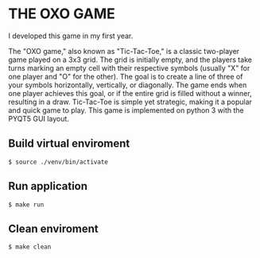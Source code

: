 # THE OXO GAME 

I developed this game in my first year.

The "OXO game," also known as "Tic-Tac-Toe," is a classic two-player game played on a 3x3 grid. The grid is initially empty, and the players take turns marking an empty cell with their respective symbols (usually "X" for one player and "O" for the other). The goal is to create a line of three of your symbols horizontally, vertically, or diagonally. The game ends when one player achieves this goal, or if the entire grid is filled without a winner, resulting in a draw. Tic-Tac-Toe is simple yet strategic, making it a popular and quick game to play. This game is implemented on python 3 with the PYQT5 GUI layout.

## Build virtual enviroment
```
$ source ./venv/bin/activate
```
## Run application
```
$ make run
```
## Clean enviroment
```
$ make clean
```
